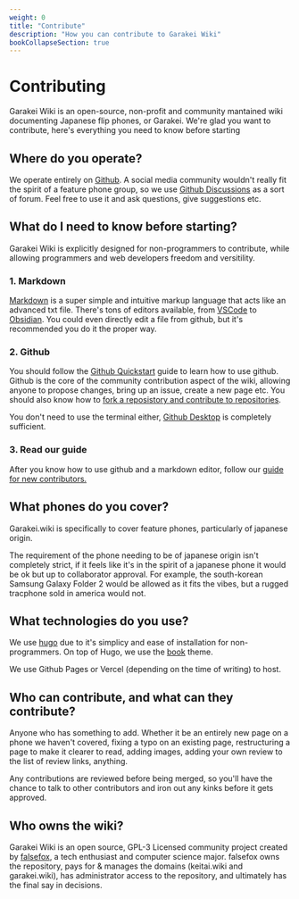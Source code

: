 ```yaml
---
weight: 0
title: "Contribute"
description: "How you can contribute to Garakei Wiki"
bookCollapseSection: true
---
```

# Contributing
Garakei Wiki is an open-source, non-profit and community mantained wiki documenting Japanese flip phones, or Garakei. We're glad you want to contribute, here's everything you need to know before starting

## Where do you operate?
We operate entirely on [Github](https://github.com/). A social media community wouldn't really fit the spirit of a feature phone group, so we use [Github Discussions](https://github.com/false-fox/garakei-wiki/discussions) as a sort of forum. Feel free to use it and ask questions, give suggestions etc.

## What do I need to know before starting?
Garakei Wiki is explicitly designed for non-programmers to contribute, while allowing programmers and web developers freedom and versitility.

### 1. Markdown
[Markdown](https://www.markdownguide.org/) is a super simple and intuitive markup language that acts like an advanced txt file. There's tons of editors available, from [VSCode](https://code.visualstudio.com/) to [Obsidian](https://obsidian.md/). You could even directly edit a file from github, but it's recommended you do it the proper way.

### 2. Github
You should follow the [Github Quickstart](https://docs.github.com/en/get-started/quickstart) guide to learn how to use github. Github is the core of the community contribution aspect of the wiki, allowing anyone to propose changes, bring up an issue, create a new page etc. You should also know how to [fork a reposistory and contribute to repositories](https://docs.github.com/en/pull-requests/collaborating-with-pull-requests/working-with-forks/fork-a-repo).

You don't need to use the terminal either, [Github Desktop](https://desktop.github.com/) is completely sufficient. 

### 3. Read our guide

After you know how to use github and a markdown editor, follow our [guide for new contributors.](/content/en/contribute/yourfirstpr/)

## What phones do you cover?
Garakei.wiki is specifically to cover feature phones, particularly of japanese origin. 

The requirement of the phone needing to be of japanese origin isn't completely strict, if it feels like it's in the spirit of a japanese phone it would be ok but up to collaborator approval. For example, the south-korean Samsung Galaxy Folder 2 would be allowed as it fits the vibes, but a rugged tracphone sold in america would not.

## What technologies do you use?
We use [hugo](https://gohugo.io/) due to it's simplicy and ease of installation for non-programmers. On top of Hugo, we use the [book](https://themes.gohugo.io/themes/hugo-book/) theme.

We use Github Pages or Vercel (depending on the time of writing) to host.

## Who can contribute, and what can they contribute?
Anyone who has something to add. Whether it be an entirely new page on a phone we haven't covered, fixing a typo on an existing page, restructuring a page to make it clearer to read, adding images, adding your own review to the list of review links, anything.

Any contributions are reviewed before being merged, so you'll have the chance to talk to other contributors and iron out any kinks before it gets approved. 

## Who owns the wiki?
Garakei Wiki is an open source, GPL-3 Licensed community project created by [falsefox](https://falsefox.dev), a tech enthusiast and computer science major. falsefox owns the repository, pays for & manages the domains (keitai.wiki and garakei.wiki), has administrator access to the repository, and ultimately has the final say in decisions.
